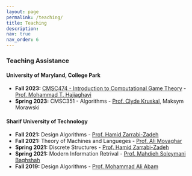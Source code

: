 ```yaml
---
layout: page
permalink: /teaching/
title: Teaching
description: 
nav: true
nav_order: 6
---
```


### Teaching Assistance

#### University of Maryland, College Park

* **Fall 2023:** [CMSC474 - Introduction to Computational Game Theory](https://sites.google.com/view/cmsc474-fall23) - [Prof. Mohammad T. Hajiaghayi](https://www.cs.umd.edu/~hajiagha/)
* **Spring 2023:** CMSC351 - Algorithms - [Prof. Clyde Kruskal](https://www.cs.umd.edu/~kruskal/), Maksym Morawski

#### Sharif University of Technology 

* **Fall 2021:** Design Algorithms - [Prof. Hamid Zarrabi-Zadeh](https://sharif.edu/~zarrabi/)
* **Fall 2021:** Theory of Machines and Langueges - [Prof. Ali Movaghar](https://sharif.edu/~movaghar/)
* **Spring 2021:** Discrete Structures - [Prof. Hamid Zarrabi-Zadeh](https://sharif.edu/~zarrabi/)
* **Spring 2021:** Modern Information Retrival - [Prof. Mahdieh Soleymani Baghshah](https://sharif.edu/~soleymani/)
* **Fall 2019:** Design Algorithms - [Prof. Mohammad Ali Abam](https://sharif.edu/~abam/)
